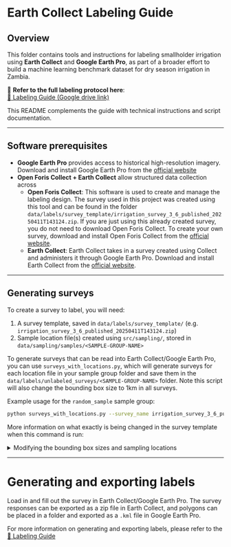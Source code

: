 # Earth Collect Labeling Guide

## Overview

This folder contains tools and instructions for labeling smallholder irrigation using **Earth Collect** and **Google Earth Pro**, as part of a broader effort to build a machine learning benchmark dataset for dry season irrigation in Zambia. 

📃 **Refer to the full labeling protocol here**:  
[📝 Labeling Guide (Google drive link)](https://docs.google.com/document/d/1F-5uTBTCsP3ZU5hwj1NE4RYbmBofbXzeytcCKIT6iz8/edit?usp=sharing)

This README complements the guide with technical instructions and script documentation.

---

## Software prerequisites

- **Google Earth Pro** provides access to historical high-resolution imagery. Download and install Google Earth Pro from the [official website](https://www.google.com/earth/about/versions/)
- **Open Foris Collect + Earth Collect** allow structured data collection across 
  - **Open Foris Collect**: This software is used to create and manage the labeling design. The survey used in this project was created using this tool and can be found in the folder `data/labels/survey_template/irrigation_survey_3_6_published_20250411T143124.zip`. If you are just using this already created survey, you do not need to download Open Foris Collect. To create your own survey, download and install Open Foris Collect from the [official website](https://openforis.org/solutions/collect/).
  - **Earth Collect**: Earth Collect takes in a survey created using Collect and administers it through Google Earth Pro. Download and install Earth Collect from the [official website](https://openforis.org/solutions/collect-earth/).


---

## Generating surveys

To create a survey to label, you will need: 
1. A survey template, saved in `data/labels/survey_template/` (e.g. `irrigation_survey_3_6_published_20250411T143124.zip`)
2. Sample location file(s) created using `src/sampling/`, stored in `data/sampling/samples/<SAMPLE-GROUP-NAME>`

To generate surveys that can be read into Earth Collect/Google Earth Pro, you can use `surveys_with_locations.py`, which will generate surveys for each location file in your sample group folder and save them in the `data/labels/unlabeled_surveys/<SAMPLE-GROUP-NAME>` folder. Note this script will also change the bounding box size to 1km in all surveys. 

Example usage for the `random_sample` sample group:

```bash
python surveys_with_locations.py --survey_name irrigation_survey_3_6_published_20250411T143124.zip --sample_group random_sample
```

More information on what exactly is being changed in the survey template when this command is run: 

<details>

<summary>Modifying the bounding box sizes and sampling locations</summary>
<br>

The survey is exported as a `.cep` file. This file's extenstion can be changed to `.zip` and can then be unzipped and modified to follow the specifications you would like, e.g. how big you want the bounding box to be and the list of locations you would like to sample. 

Specifically, to change the bounding boxes to be 1km across, modify the `distance_to_plot_boundaries` variable in the `project_definition.properties` file to to 500, since this indicates that the center point will be 500 meters to the boundary. 

Additionally, the survey will include some test locations, which are example locations that the survey can be tested on in Google Earth Pro (see `test_samples.ced`). You can provide your own locations, for example a `.csv` generated using the files in the `sampling` section in this repository). To do so, add the `.csv` file to the folder and modify the `csv` variable in the `project_definition.properties` to by replacing "test_samples.ced" with the name of the new `.csv` file you added. 

Once the survey is modified, it can be zipped back up and imported into Collect Earth (`Files > Import CEP` file and then choose `Files of Type: All Types` so it finds your `.zip` file). Make sure that when zipping you zip the *files* together, not the folder containing all the files, otherwise Collect Earth will not be able to open it properly. 
</details>

---

# Generating and exporting labels

Load in and fill out the survey in Earth Collect/Google Earth Pro. The survey responses can be exported as a zip file in Earth Collect, and polygons can be placed in a folder and exported as a `.kml` file in Google Earth Pro. 

For more information on generating and exporting labels, please refer to the [📝 Labeling Guide](https://docs.google.com/document/d/1F-5uTBTCsP3ZU5hwj1NE4RYbmBofbXzeytcCKIT6iz8/edit?usp=sharing)
